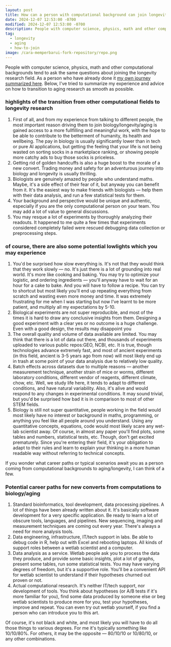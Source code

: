 ```yaml
---
layout: post
title: How can a person with computational background can join longevity field?
date: 2024-12-07 12:53:00 -0700
modified: 2024-12-07 12:53:00 -0700
description: People with computer science, physics, math and other computational background tend to ask the same questions regarding joining the longevity research field. I've tried to summarize my experience and advice for how to transition to aging research as smooth as possible.
tag:
  - longevity
  - aging
  - how-to-join
image: /cara-memperbarui-fork-repository/repo.png
---
```


People with computer science, physics, math and other computational backgrounds tend to ask the same questions about joining the longevity research field. As a person who have already done it [my own journey summarized here](/my-path-to-longevity-research). Below, I've tried to summarize my experience and advice on how to transition to aging research as smooth as possible.

### highlights of the transition from other computational fields to longevity research

1. First of all, and from my experience from talking to different people, the most important reason driving them to join biology/longevity/aging is gained access to a more fullfilling and meaningful work, with the hope to be able to contribute to the betterment of humanity, its health and wellbeing. The pay in biology is usually significantly lower than in tech or pure AI applications, but getting the feeling that your life is not being wasted on sorting socks in a marketplace ranking, or showing people more catchy ads to buy those socks is priceless.
1. Getting rid of golden handcuffs is also a huge boost to the morale of a new convert. Trading money and safety for an adventurous journey into biology and longevity is usually thrilling.
1. Biologists are genuinely amazed by people who understand maths. Maybe, it's a side effect of their fear of it, but anyway you can benefit from it. It's the easiest way to make friends with biologists — help them with their data analysis, and run a few statistical tests for them.
1. Your background and perspective would be unique and authentic, especially if you are the only computational person on your team. You may add a lot of value to general discussions.
1. You may resque a lot of experiments by thoroughly analyzing their readouts. It happened to me quite a few times that experiments considered completely failed were rescued debugging data collection or preprocessing steps.

### of course, there are also some potential lowlights which you may experience

1. You'd be surprised how slow everything is. It's not that they would think that they work slowly — no. It's just there is a lot of grounding into real world. It's more like cooking and baking. You may try to optimize your logistic, and ordering ingredients — you'll anyway have to wait for an hour for a cake to bake. And you will have to follow a recipe. You can try to shortcut but most likely you'll end up repeating everything from scratch and wasting even more money and time. It was extremely frustrating for me when I was starting but now I've learnt to be more patient, and multiply all my expectations by 5-10.
1. Biological experiments are not super reproducible, and most of the times it is hard to draw any conclusive insights from them. Designing a good experiment with a clear yes or no outcome is a huge challenge. Even with a good design, the results may disappoint you
1. The overall quality and volume of data available are limited. You may think that there is a lot of data out there, and thousands of experiments uploaded to various public repos:GEO, NCBI, etc. It is true, though technologies advance extremely fast, and most of ancient experiments (in this field, ancient is 3-5 years ago from now) will most likely end up in trash at some point of your data analysis due to relatively low quality.
1. Batch effects across datasets due to multiple reasons — another measurement technique, another strain of mice or worms, different laboratory conditions, different vendor of reagents, different climate, chow, etc. Well, we study life here, it tends to adapt to different conditions, and have natural variability. Also, it's alive and would respond to any changes in experimental conditions. It may sound trivial, but you'd be surprised how bad it is in comparison to most of other STEM fields.
1. Biology is still not super quantitative, people working in the field would most likely have no interest or background in maths, programming, or anything you feel like all people around you understand. Using any quantitative concepts, equations, code would most likely scare any wet-lab scientist away. Of course, in almost any paper you'll find plots, some tables and numbers, statistical tests, etc. Though, don't get excited prematurely. Since you're entering their field, it's your obligation to adapt to their rules and learn to explain your thinking in a more human readable way without referring to technical concepts.

If you wonder what career paths or typical scenarios await you as a person coming from computational backgrounds to aging/longevity, I can think of a few.

### Potential career paths for new converts from computations to biology/aging

1. Standard bioinformatics, tool development, data processing pipelines. A lot of things have been already written about it. It's basically software development for a very specific application. Be ready to learn a lot of obscure tools, languages, and pipelines. New sequencing, imaging and measurement techniques are coming out every year. There's always a need for more analysis tools.
1. Data engineering, infrastructure, IT/tech support in labs. Be able to debug code in R, help out with Excel and rebooting laptops. All kinds of support roles between a wetlab scientist and a computer.
1. Data analysis as a service. Wetlab people ask you to process the data they produce, and provide some basic insights, plot a lot of graphs, present some tables, run some statistical tests. You may have varying degrees of freedom, but it's a supportive role. You'll be a convenient API for wetlab scientist to understand if their hypotheses churned out proven or not.
1. Actual computational research. It's neither IT/tech support, nor development of tools. You think about hypotheses (or A/B tests if it's more familiar for you), find some data produced by someone else or beg wetlab scientists to produce more for you, test your hypotheses, improve and repeat. You can even try out wetlab yourself, if you find a person who can introduce you to this art.

Of course, it's not black and white, and most likely you will have to do all those things to various degrees. For me it's typically something like 10/10/80%. For others, it may be the opposite — 80/10/10 or 10/80/10, or any other combinations.